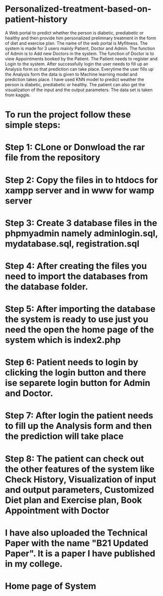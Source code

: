 # Personalized-treatment-based-on-patient-history

A Web portal to predict whether the person is diabetic, prediabetic or healthy and then provide him personalized prelimnary treatment in the form of diet and exercise plan. The name of the web portal is Myfitness. The system is made for 3 users mainly Patient, Doctor and Admin. The function of Admin is to Add new Doctors in the system. The function of Doctor is to view Appointments booked by the Patient. The Patient needs to register and Login to the system. After successfully login the user needs to fill up an Analysis form so that prediction can take place. Everytime the user fills up the Analysis form the data is given to Machine learning model and prediction takes place. I have used KNN model to predict weather the person is diabetic, prediabetic or healthy. The patient can also get the visualization of the input and the output parameters. The data set is taken from kaggle.

# To run the project follow these simple steps:

# Step 1: CLone or Donwload the rar file from the repository

# Step 2: Copy the files in to htdocs for xampp server and in www for wamp server

# Step 3: Create 3 database files in the phpmyadmin namely adminlogin.sql, mydatabase.sql, registration.sql

# Step 4: After creating the files you need to import the databases from the database folder.

# Step 5: After importing the database the system is ready to use just you need the open the home page of the system which is index2.php

# Step 6: Patient needs to login by clicking the login button and there ise separete login button for Admin and Doctor.

# Step 7: After login the patient needs to fill up the Analysis form and then the prediction will take place

# Step 8: The patient can check out the other features of the system like Check History, Visualization of input and output parameters, Customized Diet plan and Exercise plan, Book Appointment with Doctor

# I have also uploaded the Technical Paper with the name "B21 Updated Paper". It is a paper I have published in my college.

# Home page of System
